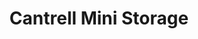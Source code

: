---
title: "Cantrell Mini Storage"
url: /little-rock/cantrell-mini-storage-cantrell-road-2/
shop: storage rental
---